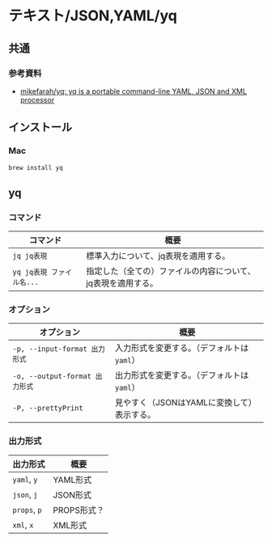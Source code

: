 # テキスト/JSON,YAML/yq

## 共通

### 参考資料

- [mikefarah/yq: yq is a portable command-line YAML, JSON and XML processor](https://github.com/mikefarah/yq)

## インストール

### Mac

```bash
brew install yq
```

## yq

### コマンド

| コマンド                  | 概要                                                         |
| ------------------------- | ------------------------------------------------------------ |
| `jq jq表現`               | 標準入力について、jq表現を適用する。                         |
| `yq jq表現 ファイル名...` | 指定した（全ての）ファイルの内容について、jq表現を適用する。 |

### オプション

| オプション                     | 概要                                       |
| ------------------------------ | ------------------------------------------ |
| `-p, --input-format 出力形式`  | 入力形式を変更する。（デフォルトは`yaml`） |
| `-o, --output-format 出力形式` | 出力形式を変更する。（デフォルトは`yaml`） |
| `-P, --prettyPrint`            | 見やすく（JSONはYAMLに変換して）表示する。 |

### 出力形式

| 出力形式     | 概要        |
| ------------ | ----------- |
| `yaml`, `y`  | YAML形式    |
| `json`, `j`  | JSON形式    |
| `props`, `p` | PROPS形式？ |
| `xml`, `x`   | XML形式     |
